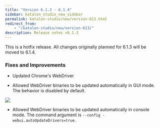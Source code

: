 ```yaml
---
title: "Version 6.1.3 - 6.1.4"
sidebar: katalon_studio_new_sidebar
permalink: katalon-studio/new/version-613.html
redirect_from:
    - "/katalon-studio/new/version-613/"
description: Release notes v6.1.3
---
```


This is a hotfix release. All changes originally planned for 6.1.3 will be moved to 6.1.4.

### Fixes and Improvements

* Updated Chrome's WebDriver

* Allowed WebDriver binaries to be updated automatically in GUI mode. The behavior is disabled by default.

![](../../images/katalon-studio/preferences-webui.PNG)

* Allowed WebDriver binaries to be updated automatically in console mode. The command argument is `--config -webui.autoUpdateDrivers=true`.
